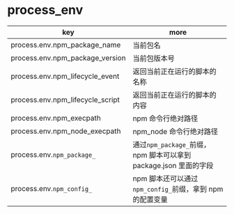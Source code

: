 # process_env

| key                              | more                                                             |
| -------------------------------- | ---------------------------------------------------------------- |
| process.env.npm_package_name     | 当前包名                                                         |
| process.env.npm_package_version  | 当前包版本号                                                     |
| process.env.npm_lifecycle_event  | 返回当前正在运行的脚本的名称                                     |
| process.env.npm_lifecycle_script | 返回当前正在运行的脚本的内容                                     |
| process.env.npm_execpath         | npm 命令行绝对路径                                               |
| process.env.npm_node_execpath    | npm_node 命令行绝对路径                                          |
| process.env.`npm_package_`       | 通过`npm_package_`前缀，npm 脚本可以拿到 package.json 里面的字段 |
| process.env.`npm_config_`        | npm 脚本还可以通过`npm_config_`前缀，拿到 npm 的配置变量         |
